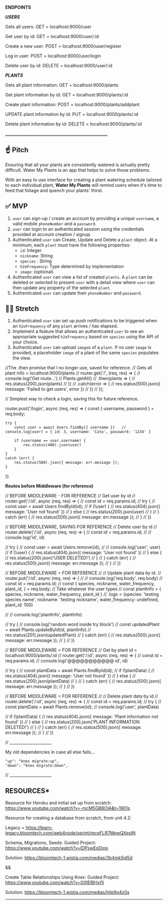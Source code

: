 **ENDPOINTS** 

**___USERS___**


Gets all users:
GET = localhost:9000/user

Get user by id:
GET = localhost:9000/user/:id

Create a new user:
POST = localhost:9000/user/register

Log in user:
POST = localhost:9000/user/login

Delete user by id:
DELETE = localhost:9000/user/:id


**___PLANTS___**

Gets all plant information:
GET = localhost:9000/plants

Get plant information by id:
GET = localhost:9000/plants/:id

Create plant information:
POST = localhost:9000/plants/addplant

UPDATE plant information by id:
PUT = localhost:9000/plants/:id

Delete plant information by id:
DELETE = localhost:9000/plants/:id



**_________________________________________________**





## ☝️ **Pitch**

Ensuring that all your plants are consistently watered is actually pretty difficult. Water My Plants is an app that helps to solve those problems. 

With an easy to use interface for creating a plant watering schedule tailored to each individual plant, **Water My Plants** will remind users when it's time to feed that foliage and quench your plants' thirst.


## ✅  **MVP**

1. `user` can sign-up / create an account by providing a unique `username`, a valid mobile `phoneNumber` and a `password`. 
2. `user` can login to an authenticated session using the credentials provided at account creation / signup.
3. Authenticated `user` can Create, Update and Delete a `plant` object. At a minimum, each `plant` must have the following properties: 
    - `id`: Integer
    - `nickname`: String
    - `species` : String
    - `h2oFrequency`: Type determined by implementation
    - `image`: (optional)
4. Authenticated `user` can view a list of created `plants`.  A `plant` can be deleted or selected to present `user` with a detail view where `user` can then update any property of the selected `plant`. 
5. Authenticated `user` can update their `phoneNumber` and `password`.



## 🏃‍♀️ **Stretch**
1. Authenticated `user` can set up push notifications to be triggered when an `h2oFrequency` of any `plant` arrives / has elapsed. 
2. Implement a feature that allows an authenticated `user` to see an appropriate suggested `h2oFrequency` based on `species` using the API of your choice. 
3. Authenticated `user` can upload `image`s of a `plant`. If no user `image` is provided, a placeholder `image` of a plant of the same `species` populates the view.






<!-- _______________PERSONAL NOTES BELOW________________ -->

//The .then promise that I no longer use, saved for reference.
// Gets all plant info = localhost:9000/plants
// router.get('/', (req, res) => {
//     console.log('Get route...')
//     Plants.getAll()
//         .then(plants => {
//             res.status(200).json(plants)
//         })
//         .catch(error => {
//             res.status(500).json({ message: 'Failed to get users', error })
//         })
// });


// Simplest way to check a login, saving this for future reference.

router.post('/login', async (req, res) => {
    const { username, password } = req.body;


    try {
        const user = await Users.findBy({ username })   // console.log(user) = { id: 3, username: 'Cato', password: '1234' }

        if (username == user.username) {
            res.status(400).json(user)
        }
    }
    catch (err) {
        res.status(500).json({ message: err.message });
    }
})


__Routes before Middleware (for reference)__

// BEFORE MIDDLEWARE - FOR REFERENCE
// Get user by id
// router.get('/:id', async (req, res) => {
//     const id = req.params.id;
//     try {
//         const user = await Users.findById(id);
//         if (!user) {
//             res.status(404).json({ message: 'User not found' })
//         } else {
//             res.status(200).json(user)
//         }
//     } catch (err) {
//         res.status(500).json({ message: err.message });
//     }
// })



// BEFORE MIDDLEWARE, SAVING FOR REFERENCE
// Delete user by id
// router.delete('/:id', async (req, res) => {
//     const id = req.params.id;
//     // console.log('id', id)

//     try {
//         const user = await Users.remove(id);
//         // console.log('user', user)
//         if (!user) {
//             res.status(404).json({ message: 'User not found' })
//         } else {
//             res.status(200).json('USER DELETED!')
//         }
//     } catch (err) {
//         res.status(500).json({ message: err.message });
//     }
// })





// BEFORE MIDDLEWARE = FOR REFERENCE
// // Update plant data by id.
// router.put('/:id', async (req, res) => {
//     // console.log('req.body', req.body)
//     const id = req.params.id;
//     const { species, nickname, water_frequency, plant_id, } = req.body;    // Take whatever the user types
//     const plantInfo = { species, nickname, water_frequency, plant_id }    // .logs = {species: 'testing species name', nickname: 'testing nickname', water_frequency: undefined, plant_id: 100}

//     // console.log('plantInfo', plantInfo)

//     try {
//         console.log('random word inside try block')
//         const updatedPlant = await Plants.updateById(id, plantInfo)
//         res.status(201).json(updatedPlant)
//     } catch (err) {
//         res.status(500).json({ message: err.message });
//     }
// })


// BEFORE MIDDLEWARE = FOR REFERENCE
// Get by plant id = localhost:9000/plants/:id
// router.get('/:id', async (req, res) => {
//     const id = req.params.id;
//     console.log('@@@@@@@@@@@ id', id)

//     try {
//         const plantData = await Plants.findById(id);
//         if (!plantData) {
//             res.status(404).json({ message: 'User not found' })
//         } else {
//             res.status(200).json(plantData)
//         }
//     } catch (err) {
//         res.status(500).json({ message: err.message });
//     }
// })



// BEFORE MIDDLEWARE = FOR REFERENCE
// // Delete plant data by id
// router.delete('/:id', async (req, res) => {
//     const id = req.params.id;
//     try {
//         const plantData = await Plants.remove(id);
//         console.log('user', plantData)

//         if (!plantData) {
//             res.status(404).json({ message: 'Plant information not found' })
//         } else {
//             res.status(200).json('PLANT INFORMATION DELETED!')
//         }
//     } catch (err) {
//         res.status(500).json({ message: err.message });
//     }
// })










// _____________________

My old dependencies in case all else fails...

    "up": "knex migrate:up",
    "down": "knex migrate:down",
    
    
// _____________________
    
## **RESOURCES***

Resource for Heroku and initial set up from scratch: https://www.youtube.com/watch?v=-mcM5GB8OIA&t=1901s

Resource for creating a database from scratch, from unit 4.2: 

Legacy = https://learn-legacy.bloomtech.com/web4node/sprint/receFLR7MpwQXesIN

Schema, Migrations, Seeds:
Guided Project: https://www.youtube.com/watch?v=IDPswEgDino

Solution: https://bloomtech-1.wistia.com/medias/3b4mk5id5d

&&

Create Table Relationships Using Knex:
Guided Project: https://www.youtube.com/watch?v=G0lEIBHxI1I 

Solution: https://bloomtech-1.wistia.com/medias/hlle9o4z0x






-----------------------------------------------------------------------------------
